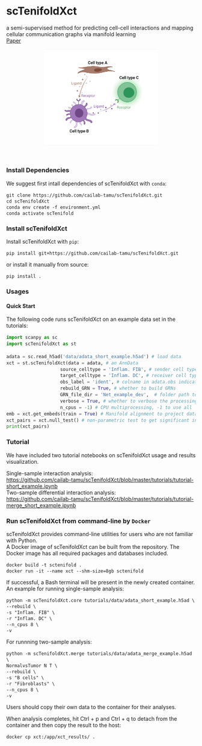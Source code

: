 # scTenifoldXct
a semi-supervised method for predicting cell-cell interactions and mapping cellular communication graphs via manifold learning <br>
[Paper](https://doi.org/10.1016/j.cels.2023.01.004)
<br/>
<p align="center">
    <img src="LS_git.jpeg" alt="drawing" width="300"/>
</p>
<br/>

### Install Dependencies
We suggest first intall dependencies of scTenifoldXct with `conda`:
```shell
git clone https://github.com/cailab-tamu/scTenifoldXct.git
cd scTenifoldXct
conda env create -f environment.yml
conda activate scTenifold
```

### Install scTenifoldXct
Install scTenifoldXct with `pip`:
```shell
pip install git+https://github.com/cailab-tamu/scTenifoldXct.git 
```

or install it manually from source:
```shell
pip install .
```

### Usages

#### Quick Start
The following code runs scTenifoldXct on an example data set in the tutorials:
```python
import scanpy as sc
import scTenifoldXct as st

adata = sc.read_h5ad('data/adata_short_example.h5ad') # load data
xct = st.scTenifoldXct(data = adata, # an AnnData 
                    source_celltype = 'Inflam. FIB', # sender cell type
                    target_celltype = 'Inflam. DC', # receiver cell type
                    obs_label = 'ident', # colname in adata.obs indicating cell types
                    rebuild_GRN = True, # whether to build GRNs
                    GRN_file_dir = 'Net_example_dev',  # folder path to GRNs
                    verbose = True, # whether to verbose the processing
                    n_cpus = -1) # CPU multiprocessing, -1 to use all
emb = xct.get_embeds(train = True) # Manifold alignment to project data to low-dimensional embeddings
xct_pairs = xct.null_test() # non-parametric test to get significant interactions
print(xct_pairs)
```

### Tutorial
We have included two tutorial notebooks on scTenifoldXct usage and results visualization.

Single-sample interaction analysis:<br> https://github.com/cailab-tamu/scTenifoldXct/blob/master/tutorials/tutorial-short_example.ipynb <br>
Two-sample differential interaction analysis:<br> https://github.com/cailab-tamu/scTenifoldXct/blob/master/tutorials/tutorial-merge_short_example.ipynb 
<br/>

### Run scTenifoldXct from command-line by `Docker`
scTenifoldXct provides command-line utilities for users who are not familiar with Python.<br>
A Docker image of scTenifoldXct can be built from the repository. The Docker image has all required packages and databases included. 

```shell
docker build -t sctenifold .
docker run -it --name xct --shm-size=8gb sctenifold
```
If successful, a Bash terminal will be present in the newly created container.<br>
An example for running single-sample analysis:
```shell
python -m scTenifoldXct.core tutorials/data/adata_short_example.h5ad \
--rebuild \
-s "Inflam. FIB" \
-r "Inflam. DC" \
--n_cpus 8 \
-v
```
For runnning two-sample analysis:
```shell
python -m scTenifoldXct.merge tutorials/data/adata_merge_example.h5ad \
NormalvsTumor N T \
--rebuild \
-s "B cells" \
-r "Fibroblasts" \
--n_cpus 8 \
-v
```
Users should copy their own data to the container for their analyses. 

When analysis completes, hit Ctrl + p and Ctrl + q to detach from the container and then copy the result to the host:
```shell
docker cp xct:/app/xct_results/ .
```


